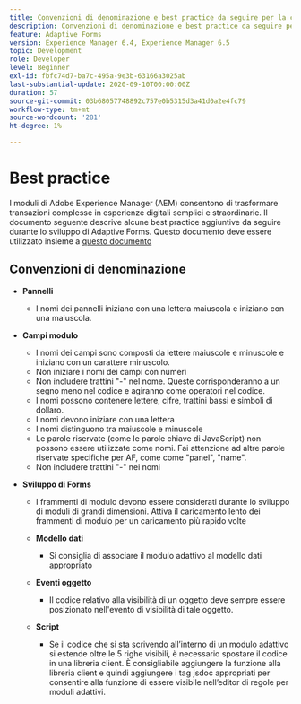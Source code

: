 ```yaml
---
title: Convenzioni di denominazione e best practice da seguire per la creazione di moduli adattivi
description: Convenzioni di denominazione e best practice da seguire per la creazione di moduli adattivi
feature: Adaptive Forms
version: Experience Manager 6.4, Experience Manager 6.5
topic: Development
role: Developer
level: Beginner
exl-id: fbfc74d7-ba7c-495a-9e3b-63166a3025ab
last-substantial-update: 2020-09-10T00:00:00Z
duration: 57
source-git-commit: 03b68057748892c757e0b5315d3a41d0a2e4fc79
workflow-type: tm+mt
source-wordcount: '281'
ht-degree: 1%

---
```


# Best practice

I moduli di Adobe Experience Manager (AEM) consentono di trasformare transazioni complesse in esperienze digitali semplici e straordinarie. Il documento seguente descrive alcune best practice aggiuntive da seguire durante lo sviluppo di Adaptive Forms. Questo documento deve essere utilizzato insieme a [questo documento](https://helpx.adobe.com/experience-manager/6-3/forms/using/adaptive-forms-best-practices.html#Overview)

## Convenzioni di denominazione

* **Pannelli**
   * I nomi dei pannelli iniziano con una lettera maiuscola e iniziano con una maiuscola.

* **Campi modulo**
   * I nomi dei campi sono composti da lettere maiuscole e minuscole e iniziano con un carattere minuscolo.
   * Non iniziare i nomi dei campi con numeri
   * Non includere trattini &quot;-&quot; nel nome. Queste corrisponderanno a un segno meno nel codice e agiranno come operatori nel codice.
   * I nomi possono contenere lettere, cifre, trattini bassi e simboli di dollaro.
   * I nomi devono iniziare con una lettera
   * I nomi distinguono tra maiuscole e minuscole
   * Le parole riservate (come le parole chiave di JavaScript) non possono essere utilizzate come nomi. Fai attenzione ad altre parole riservate specifiche per AF, come   come &quot;panel&quot;, &quot;name&quot;.
   * Non includere trattini &quot;-&quot; nei nomi
* **Sviluppo di Forms**
   * I frammenti di modulo devono essere considerati durante lo sviluppo di moduli di grandi dimensioni. Attiva il caricamento lento dei frammenti di modulo per un caricamento più rapido   volte
   * **Modello dati**
      * Si consiglia di associare il modulo adattivo al modello dati appropriato

   * **Eventi oggetto**
      * Il codice relativo alla visibilità di un oggetto deve sempre essere posizionato nell&#39;evento di visibilità di tale oggetto.
   * **Script**
      * Se il codice che si sta scrivendo all’interno di un modulo adattivo si estende oltre le 5 righe visibili, è necessario spostare il codice in una libreria client. È consigliabile aggiungere la funzione alla libreria client e quindi aggiungere i tag jsdoc appropriati per consentire alla funzione di essere visibile nell’editor di regole per moduli adattivi.
